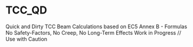 # TCC_QD
Quick and Dirty TCC Beam Calculations based on EC5 Annex B - Formulas
No Safety-Factors, No Creep, No Long-Term Effects
Work in Progress // Use with Caution
